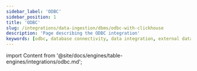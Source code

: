```yaml
---
sidebar_label: 'ODBC'
sidebar_position: 1
title: 'ODBC'
slug: /integrations/data-ingestion/dbms/odbc-with-clickhouse
description: 'Page describing the ODBC integration'
keywords: [odbc, database connectivity, data integration, external databases, table engine, odbc connector]
---
```


import Content from '@site/docs/engines/table-engines/integrations/odbc.md';

<Content />

